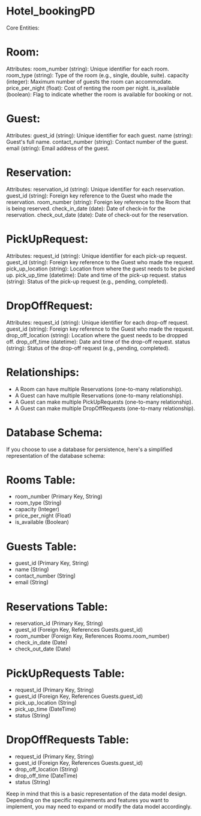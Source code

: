 # Hotel_bookingPD
Core Entities:

# Room:
 Attributes:
        room_number (string): Unique identifier for each room.
        room_type (string): Type of the room (e.g., single, double, suite).
        capacity (integer): Maximum number of guests the room can accommodate.
        price_per_night (float): Cost of renting the room per night.
        is_available (boolean): Flag to indicate whether the room is available for booking or not.

# Guest:
 Attributes:
        guest_id (string): Unique identifier for each guest.
        name (string): Guest's full name.
        contact_number (string): Contact number of the guest.
        email (string): Email address of the guest.

# Reservation:
  Attributes:
        reservation_id (string): Unique identifier for each reservation.
        guest_id (string): Foreign key reference to the Guest who made the reservation.
        room_number (string): Foreign key reference to the Room that is being reserved.
        check_in_date (date): Date of check-in for the reservation.
        check_out_date (date): Date of check-out for the reservation.

# PickUpRequest:
  Attributes:
        request_id (string): Unique identifier for each pick-up request.
        guest_id (string): Foreign key reference to the Guest who made the request.
        pick_up_location (string): Location from where the guest needs to be picked up.
        pick_up_time (datetime): Date and time of the pick-up request.
        status (string): Status of the pick-up request (e.g., pending, completed).

# DropOffRequest:
  Attributes:
        request_id (string): Unique identifier for each drop-off request.
        guest_id (string): Foreign key reference to the Guest who made the request.
        drop_off_location (string): Location where the guest needs to be dropped off.
        drop_off_time (datetime): Date and time of the drop-off request.
        status (string): Status of the drop-off request (e.g., pending, completed).

# Relationships:
* A Room can have multiple Reservations (one-to-many relationship).
* A Guest can have multiple Reservations (one-to-many relationship).
* A Guest can make multiple PickUpRequests (one-to-many relationship).
* A Guest can make multiple DropOffRequests (one-to-many relationship).

# Database Schema:

If you choose to use a database for persistence, here's a simplified representation of the database schema:

# Rooms Table:
* room_number (Primary Key, String)
* room_type (String)
* capacity (Integer)
* price_per_night (Float)
* is_available (Boolean)

# Guests Table:
* guest_id (Primary Key, String)
* name (String)
* contact_number (String)
* email (String)

# Reservations Table:
* reservation_id (Primary Key, String)
* guest_id (Foreign Key, References Guests.guest_id)
* room_number (Foreign Key, References Rooms.room_number)
* check_in_date (Date)
* check_out_date (Date)

# PickUpRequests Table:
* request_id (Primary Key, String)
* guest_id (Foreign Key, References Guests.guest_id)
* pick_up_location (String)
* pick_up_time (DateTime)
* status (String)

# DropOffRequests Table:
* request_id (Primary Key, String)
* guest_id (Foreign Key, References Guests.guest_id)
* drop_off_location (String)
* drop_off_time (DateTime)
* status (String)

Keep in mind that this is a basic representation of the data model design. Depending on the specific requirements and features you want to implement, you may need to expand or modify the data model accordingly.
